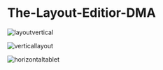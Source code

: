 # The-Layout-Editior-DMA
![layoutvertical](https://user-images.githubusercontent.com/78713326/111751282-697d9880-88bc-11eb-8cce-d7ab1575e481.png)

![verticallayout](https://user-images.githubusercontent.com/78713326/111751399-8dd97500-88bc-11eb-8b2d-0d6db87e3307.gif)

![horizontaltablet](https://user-images.githubusercontent.com/78713326/111751554-bfead700-88bc-11eb-9f03-d043612aca65.gif)


